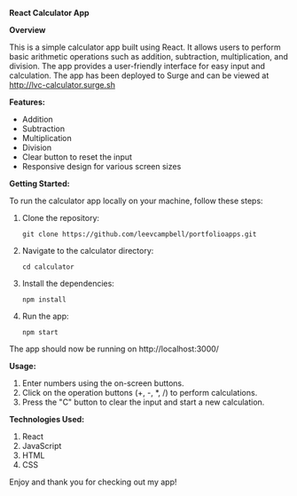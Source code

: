 **React Calculator App**

**Overview**

This is a simple calculator app built using React. It allows users to perform basic arithmetic operations such as addition, subtraction, multiplication, and division. The app provides a user-friendly interface for easy input and calculation. The app has been deployed to Surge and can be viewed at http://lvc-calculator.surge.sh

**Features:**

- Addition
- Subtraction
- Multiplication
- Division
- Clear button to reset the input
- Responsive design for various screen sizes

**Getting Started:**

To run the calculator app locally on your machine, follow these steps:

1. Clone the repository:
    ```
    git clone https://github.com/leevcampbell/portfolioapps.git
    ```

2. Navigate to the calculator directory:
    ```
    cd calculator
    ```

3. Install the dependencies:
    ```
    npm install
    ```

4. Run the app:
    ```
    npm start
    ```

The app should now be running on http://localhost:3000/

**Usage:**

1. Enter numbers using the on-screen buttons.
2. Click on the operation buttons (+, -, \*, /) to perform calculations.
3. Press the "C" button to clear the input and start a new calculation.

**Technologies Used:**

1. React
2. JavaScript
3. HTML
4. CSS

Enjoy and thank you for checking out my app!
